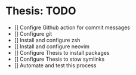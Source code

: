 # Thesis: TODO

- [] Configre Github action for commit messages
- [] Configure git
- [] Install and configure zsh
- [] Install and configure neovim
- [] Configure Thesis to install packages
- [] Configure Thesis to stow symlinks
- [] Automate and test this process
